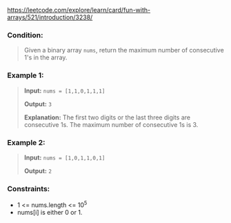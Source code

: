 https://leetcode.com/explore/learn/card/fun-with-arrays/521/introduction/3238/

### Condition:

>Given a binary array `nums`, return the maximum number of consecutive 1's in the array.

### Example 1:

>**Input:** `nums = [1,1,0,1,1,1]`
>
>**Output:** `3`
>
>**Explanation:** The first two digits or the last three digits are consecutive 1s. The maximum number of consecutive 1s is 3.

### Example 2:

>**Input:** `nums = [1,0,1,1,0,1]`
>
>**Output:** `2`

### Constraints:

* 1 <= nums.length <= 10<sup>5</sup>
* nums[i] is either 0 or 1.
